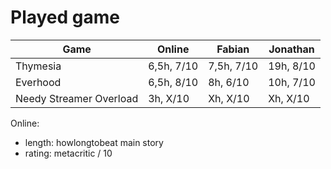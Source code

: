 # Played game

| Game                    | Online     | Fabian      | Jonathan  | 
|---                      |---         |---          |---        |
| Thymesia                | 6,5h, 7/10 | 7,5h, 7/10  | 19h, 8/10 |
| Everhood                | 6,5h, 8/10 | 8h, 6/10    | 10h, 7/10 | 
| Needy Streamer Overload | 3h, X/10   | Xh, X/10    | Xh, X/10  |

Online:
- length: howlongtobeat main story
- rating: metacritic / 10
